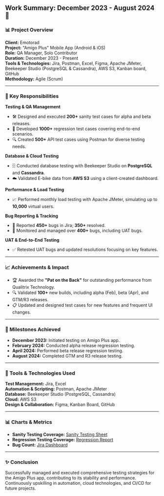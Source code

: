 



## **Work Summary: December 2023 - August 2024** 🚀

### **📊 Project Overview**
**Client:** Emotorad  
**Project:** "Amigo Plus" Mobile App (Android & iOS)  
**Role:** QA Manager, Solo Contributor  
**Duration:** December 2023 - Present  
**Tools & Technologies:** Jira, Postman, Excel, Figma, Apache JMeter, Beekeeper Studio (PostgreSQL & Cassandra), AWS S3, Kanban board, GitHub  
**Methodology:** Agile (Scrum)

---

### **🚀 Key Responsibilities**

**Testing & QA Management**  
- 🛠️ Designed and executed **200+** sanity test cases for alpha and beta releases.  
- 🧪 Developed **1000+** regression test cases covering end-to-end scenarios.  
- 🔍 Created **500+** API test cases using Postman for diverse testing needs.

**Database & Cloud Testing**  
- 🗄️ Conducted database testing with Beekeeper Studio on **PostgreSQL** and **Cassandra**.  
- ☁️ Validated E-bike data from **AWS S3** using a client-created dashboard.

**Performance & Load Testing**  
- 📈 Performed monthly load testing with Apache JMeter, simulating up to **10,000** virtual users.

**Bug Reporting & Tracking**  
- 🐞 Reported **450+** bugs in Jira; **350+** resolved.  
- 🔄 Monitored and managed over **400+** bugs, including UAT bugs.

**UAT & End-to-End Testing**  
- ✅ Retested UAT bugs and updated resolutions focusing on key features.

---

### **📈 Achievements & Impact**

- 🏆 Awarded the **"Pat on the Back"** for outstanding performance from Qualitrix Technology.  
- 🔍 Validated **100+** new builds, including alpha (Feb), beta (Apr), and GTM/R3 releases.  
- 📋 Updated and designed test cases for new features and frequent UI changes.

---

### **📅 Milestones Achieved**

- **December 2023:** Initiated testing on Amigo Plus app.  
- **February 2024:** Conducted alpha release regression testing.  
- **April 2024:** Performed beta release regression testing.  
- **August 2024:** Completed GTM and R3 release testing.

---

### **💼 Tools & Technologies Used**

**Test Management:** Jira, Excel  
**Automation & Scripting:** Postman, Apache JMeter  
**Database:** Beekeeper Studio (PostgreSQL, Cassandra)  
**Cloud:** AWS S3  
**Design & Collaboration:** Figma, Kanban Board, GitHub

---

### **📊 Charts & Metrics**

- **Sanity Testing Coverage:** [Sanity Testing Sheet](https://github.com/karthikeyank4/Sanity-Test-Reprot-)  
- **Regression Testing Coverage:** [Regression Report](https://github.com/karthikeyank4/Regression-Report-EMotorad)  
- **Bug Count:** [Jira Dashboard](https://github.com/karthikeyank4/Bug-Reporting---Amigo-Project)

---

### **✨ Conclusion**

Successfully managed and executed comprehensive testing strategies for the Amigo Plus app, contributing to its stability and performance. Continuously upskilling in automation, cloud technologies, and CI/CD for future projects.

